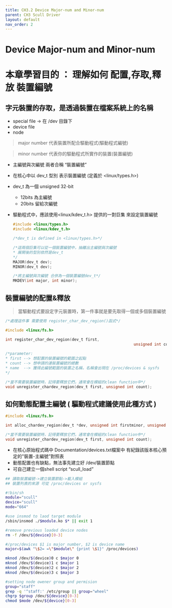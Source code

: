 ```yaml
---
title: CH3.2 Device Major-num and Minor-num
parent: CH3 Scull Driver
layout: default
nav_order: 2
---
```


# Device Major-num and Minor-num

# 本章學習目的 ： 理解如何 配置,存取,釋放 裝置編號 

## 字元裝置的存取，是透過裝置在檔案系統上的名稱

- special file → 在 /dev 目錄下
- device file
- node

> major number 代表裝置所配合驅動程式(驅動程式編號)
> 

> minor number 代表你的驅動程式所實作的裝置(裝置編號)
> 

- 主編號與次編號 兩者合稱 “裝置編號”
- 在核心中以 dev_t 型別 表示裝置編號 (定義於 <linux/types.h>)
- dev_t 為一個 unsigned 32-bit
    - 12bits 為主編號
    - 20bits 留給次編號
- 驅動程式中，應該使用<linux/kdev_t.h> 提供的一對巨集 來設定裝置編號
    
    ```c
    #include <linux/types.h>
    #include <linux/kdev_t.h>
    
    /*dev_t is defined in <linux/types.h>*/
    
    /*這兩個巨集可以從一個裝置編號中，抽離出主編號與次編號
    * 展開後的型別依然是dev_t
    */
    MAJOR(dev_t dev);
    MINOR(dev_t dev);
    
    /*將主編號與次編號 合併為一個裝置編號dev_t*/
    MKDEV(int major, int minor);
    ```
    

## 裝置編號的配置&釋放

> 當驅動程式要設定字元裝置時，第一件事就是要先取得一個或多個裝置編號
> 

```c
/*處理這件事 需要使用 register_char_dev_region()函式*/

#include <linux/fs.h>

int register_char_dev_region(dev_t first, 
														unsigned int count, char *name);
														
/*parameter:
* first --> 想配置的裝置編號的範圍之起點
* count --> 想申請的連裝置編號的總數
* name  --> 獲得此編號範圍的裝置之名稱，名稱會出現在 /proc/devices & sysfs
*/

/*當不需要裝置編號時，記得要釋放它們，通常會在模組的clean function中*/
void unregister_chardev_region(dev_t first, unsigned int count);
```

## 如何動態配置主編號 ( **驅動程式建議使用此種方式** )

```c
#include <linux/fs.h>

int alloc_chardev_region(dev_t *dev, unsigned int firstminor, unsigned int count, cahr *name);

/*當不需要裝置編號時，記得要釋放它們，通常會在模組的clean function中*/
void unregister_chardev_region(dev_t first, unsigned int count);
```

- 在核心原始程式碼中 Documentation/devices.txt檔案中
有紀錄該版本核心預定的"裝置-主編號”對照表
- 動態配置也有缺點，無法事先建立好 /dev/裝置節點
- 可自己建立一個shell script “scull_load”

```bash
## 讀取裝置編號->建立裝置節點->載入模組
## 裝置列表的來源 可從 /proc/devices or sysfs

#!bin/sh
module="scull" 
device="scull"
mode="664"

#use insmod to laod target module
/sbin/insmod ./$module.ko $* || exit 1

#remove previous loaded device nodes
rm -f /dev/${device}[0-3]

#/proc/devices $1 is major number, $2 is device name
major=$(awk "\$2= =\"$module\" {print \$1}" /proc/devices)

mknod /dev/$(device)0 c $major 0
mknod /dev/$(device)1 c $major 1
mknod /dev/$(device)2 c $major 2
mknod /dev/$(device)3 c $major 3

#setting node owener group and permision
group="staff"
grep -q '^staff:' /etc/group || group="wheel"
chgrp $group /dev/${device}[0-3]
chmod $mode /dev/${device}[0-3]
```
